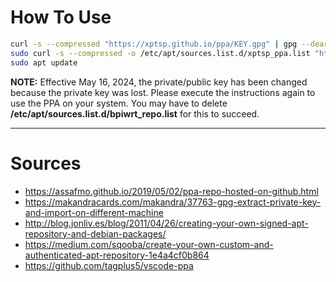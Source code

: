 # How To Use

```bash
curl -s --compressed "https://xptsp.github.io/ppa/KEY.gpg" | gpg --dearmor | sudo tee /etc/apt/trusted.gpg.d/xptsp_ppa.gpg >/dev/null
sudo curl -s --compressed -o /etc/apt/sources.list.d/xptsp_ppa.list "https://xptsp.github.io/ppa/ppa.list"
sudo apt update
```

**NOTE:** Effective May 16, 2024, the private/public key has been changed because the private key was lost.  Please execute the instructions again to use the PPA on your system.  You may have to delete **/etc/apt/sources.list.d/bpiwrt_repo.list** for this to succeed. 

----

# Sources

- https://assafmo.github.io/2019/05/02/ppa-repo-hosted-on-github.html
- https://makandracards.com/makandra/37763-gpg-extract-private-key-and-import-on-different-machine
- http://blog.jonliv.es/blog/2011/04/26/creating-your-own-signed-apt-repository-and-debian-packages/
- https://medium.com/sqooba/create-your-own-custom-and-authenticated-apt-repository-1e4a4cf0b864
- https://github.com/tagplus5/vscode-ppa

<!-- GitHub Email: 43975081+xptsp@users.noreply.github.com -->
